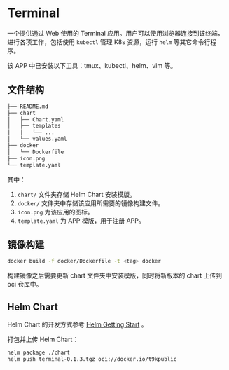 # Terminal

一个提供通过 Web 使用的 Terminal 应用。用户可以使用浏览器连接到该终端，进行各项工作，包括使用 `kubectl` 管理 K8s 资源，运行 `helm` 等其它命令行程序。

该 APP 中已安装以下工具：tmux、kubectl、helm、vim 等。

## 文件结构

```bash
├── README.md
├── chart
│   ├── Chart.yaml
│   ├── templates
│   │   └── ...
│   └── values.yaml
├── docker
│   └── Dockerfile
├── icon.png
└── template.yaml
```

其中：

1.  `chart/` 文件夹存储 Helm Chart 安装模版。
2. `docker/` 文件夹中存储该应用所需要的镜像构建文件。
3. `icon.png` 为该应用的图标。
4. `template.yaml` 为 APP 模版，用于注册 APP。

## 镜像构建

```bash
docker build -f docker/Dockerfile -t <tag> docker
```

构建镜像之后需要更新 chart 文件夹中安装模版，同时将新版本的 chart 上传到 oci 仓库中。

## Helm Chart

Helm Chart 的开发方式参考 [Helm Getting Start](https://helm.sh/docs/chart_template_guide/getting_started/) 。

打包并上传 Helm Chart：

```bash
helm package ./chart
helm push terminal-0.1.3.tgz oci://docker.io/t9kpublic
```
